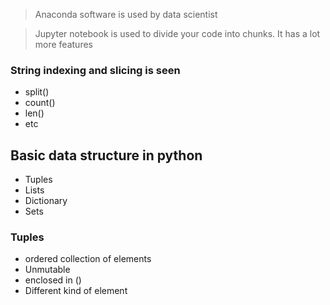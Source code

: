 
> Anaconda software is used by data scientist

> Jupyter notebook is used to divide your code into chunks. It has a lot more features

### String indexing and slicing is seen
- split()
- count()
- len()
- etc

## Basic data structure in python

- Tuples
- Lists
- Dictionary
- Sets

### Tuples

- ordered collection of elements
- Unmutable
- enclosed in ()
- Different kind of element



